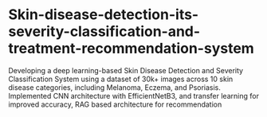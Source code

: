 # Skin-disease-detection-its-severity-classification-and-treatment-recommendation-system
Developing a deep learning-based Skin Disease Detection and Severity Classification System using a dataset of 30k+ images across 10 skin disease  categories, including Melanoma, Eczema, and Psoriasis. Implemented CNN architecture with EfficientNetB3, and transfer learning for improved accuracy, RAG based architecture for recommendation
